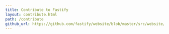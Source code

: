 ```yaml
---
title: Contribute to Fastify
layout: contribute.html
path: /contribute
github_url: https://github.com/fastify/website/blob/master/src/website/layouts/contribute.html
---
```

